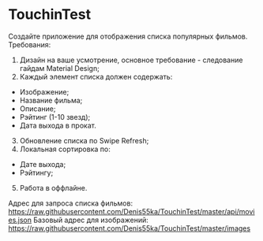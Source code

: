 # TouchinTest

Создайте приложение для отображения списка популярных фильмов.
Требования:
1. Дизайн на ваше усмотрение, основное требование - следование гайдам Material Design;
2. Каждый элемент списка должен содержать:
  - Изображение;
  - Название фильма;
  - Описание;
  - Рэйтинг (1-10 звезд);
  - Дата выхода в прокат.
3. Обновление списка по Swipe Refresh;
4. Локальная сортировка по:
  - Дате выхода;
  - Рэйтингу;
5. Работа в оффлайне.

Адрес для запроса списка фильмов:
https://raw.githubusercontent.com/Denis55ka/TouchinTest/master/api/movies.json
Базовый адрес для изображений:
https://raw.githubusercontent.com/Denis55ka/TouchinTest/master/images
